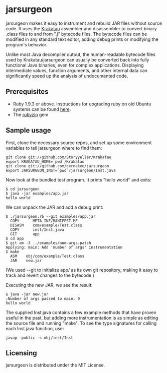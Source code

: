 jarsurgeon
==========

jarsurgeon makes it easy to instrument and rebuild JAR files without source
code.  It uses the [Krakatau](https://github.com/Storyyeller/Krakatau)
assembler and disassembler to convert binary .class files to and from ".j"
bytecode files.  The bytecode files can be modified in any standard text
editor, adding debug prints or modifying the program's behavior.

Unlike most Java decompiler output, the human-readable bytecode files used by
Krakatau/jarsurgeon can usually be converted back into fully functional
Java binaries, even for complex applications.  Displaying intermediate
values, function arguments, and other internal data can significantly speed
up the analysis of undocumented code.

## Prerequisites

* Ruby 1.9.3 or above.  Instructions for upgrading ruby on old Ubuntu
systems can be found [here](http://brightbox.com/docs/ruby/ubuntu/).
* The [rubyzip](https://rubygems.org/gems/rubyzip) gem

## Sample usage

First, clone the necessary source repos, and set up some environment
variables to tell jarsurgeon where to find them:

    git clone git://github.com/Storyyeller/Krakatau
    export KRAKATAU_HOME=`pwd`/Krakatau
    git clone git://github.com/cernekee/jarsurgeon
    export JARSURGEON_INST=`pwd`/jarsurgeon/Inst.java

Now look at the bundled test program.  It prints "hello world" and exits:

    $ cd jarsurgeon
    $ java -jar examples/app.jar
    hello world

We can unpack the JAR and add a debug print:

    $ ./jarsurgeon.rb --git examples/app.jar
      COPY      META-INF/MANIFEST.MF
      DISASM    com/example/Test.class
      COPY      inst/Inst.java
      GIT       app
    $ cd app
    $ git am -3 ../examples/num-args.patch 
    Applying: main: Add 'number of args' instrumentation
    $ make
      ASM    obj/com/example/Test.class
      JAR    new.jar

(We used --git to initialize app/ as its own git repository, making it easy
to track and revert changes to the bytecode.)

Executing the new JAR, we see the result:

    $ java -jar new.jar
    ;Number of args passed to main: 0
    hello world

The supplied Inst.java contains a few example methods that have proven
useful in the past, but adding more instrumentation is as simple as editing
the source file and running "make".  To see the type signatures for calling
each Inst.java function, use:

    javap -public -s obj/inst/Inst

## Licensing

jarsurgeon is distributed under the MIT License.
